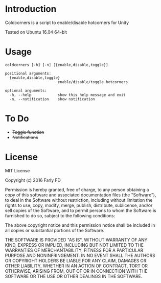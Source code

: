 Introduction
===========

Coldcorners is a script to enable/disable hotcorners for Unity

Tested on Ubuntu 16.04 64-bit

Usage
=====

```
coldcorners [-h] [-n] [{enable,disable,toggle}]

positional arguments:
  {enable,disable,toggle}
                        enable/disable/toggle hotcorners

optional arguments:
  -h, --help            show this help message and exit
  -n, --notification    show notification
```

To Do
=====

* ~~Toggle function~~
* ~~Notifications~~

License
=======

MIT License

Copyright (c) 2016 Farly FD 

Permission is hereby granted, free of charge, to any person obtaining a copy
of this software and associated documentation files (the "Software"), to deal
in the Software without restriction, including without limitation the rights
to use, copy, modify, merge, publish, distribute, sublicense, and/or sell
copies of the Software, and to permit persons to whom the Software is
furnished to do so, subject to the following conditions:

The above copyright notice and this permission notice shall be included in all
copies or substantial portions of the Software.

THE SOFTWARE IS PROVIDED "AS IS", WITHOUT WARRANTY OF ANY KIND, EXPRESS OR
IMPLIED, INCLUDING BUT NOT LIMITED TO THE WARRANTIES OF MERCHANTABILITY,
FITNESS FOR A PARTICULAR PURPOSE AND NONINFRINGEMENT. IN NO EVENT SHALL THE
AUTHORS OR COPYRIGHT HOLDERS BE LIABLE FOR ANY CLAIM, DAMAGES OR OTHER
LIABILITY, WHETHER IN AN ACTION OF CONTRACT, TORT OR OTHERWISE, ARISING FROM,
OUT OF OR IN CONNECTION WITH THE SOFTWARE OR THE USE OR OTHER DEALINGS IN THE
SOFTWARE.
